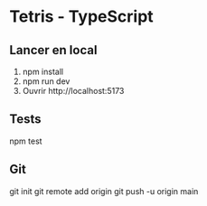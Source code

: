 # Tetris - TypeScript

## Lancer en local
1. npm install
2. npm run dev
3. Ouvrir http://localhost:5173

## Tests
npm test

## Git
git init
git remote add origin <url>
git push -u origin main
